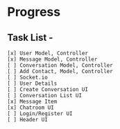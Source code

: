 # Progress
## Task List -
    [x] User Model, Controller
    [x] Message Model, Controller
    [ ] Conversation Model, Controller
    [ ] Add Contact, Model, Controller
    [ ] Socket.io
    [ ] User Details
    [ ] Create Conversation UI
    [ ] Conversation List UI
    [x] Message Item
    [x] Chatroom UI
    [ ] Login/Register UI
    [ ] Header UI